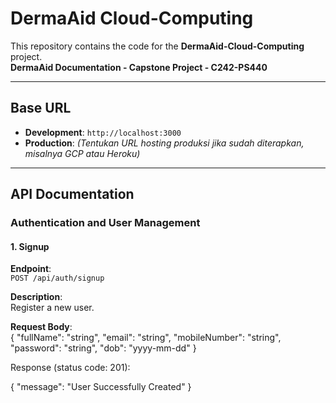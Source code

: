 # **DermaAid Cloud-Computing**

This repository contains the code for the **DermaAid-Cloud-Computing** project.  
**DermaAid Documentation - Capstone Project - C242-PS440**

---

## **Base URL**

- **Development**: `http://localhost:3000`
- **Production**: *(Tentukan URL hosting produksi jika sudah diterapkan, misalnya GCP atau Heroku)*

---

## **API Documentation**

### **Authentication and User Management**

#### 1. **Signup**

**Endpoint**:  
`POST /api/auth/signup`

**Description**:  
Register a new user.

**Request Body**:  
{
    "fullName": "string",
    "email": "string",
    "mobileNumber": "string",
    "password": "string",
    "dob": "yyyy-mm-dd"
}

Response (status code: 201):

{
    "message": "User Successfully Created"
}
